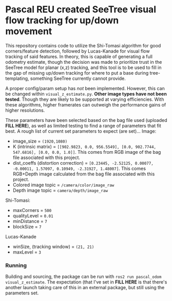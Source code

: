 # Pascal REU created SeeTree visual flow tracking for up/down movement
This repository contains code to utilize the Shi-Tomasi algorithm for good corners/feature detection, followed by Lucas-Kanade for visual flow tracking of said features. In theory, this is capable of generating a full odometry estimate, though the decision was made to prioritize trust in the SeeTree model for planar (x,z) tracking, and this tool is to be used to fill in the gap of missing up/down tracking for where to put a base during tree-templating, something SeeTree currently cannot provide.

A proper config/param setup has *not* been implemented. However, this can be changed within `visual_z_estimate.py`. **Other image types have not been tested**. Though they are likely to be supported at varying efficiencies. With these algorithms, higher framerates can outweigh the performance gains of higher resolutions.

These parameters have been selected based on the bag file used (uploaded **FILL HERE**), as well as limited testing to find a range of parameters that fit best. A rough list of current set parameters to expect (are set)...
Image:
- image_size = `(1920,1080)`
- K (intrinsic matrix) = `[[902.9823, 0.0, 956.5549], [0.0, 902.7744, 547.6816], [0.0, 0.0, 1.0]]`. This comes from RGB image of the bag file associated with this project.
- dist_coeffs (distortion correction) = `[0.23445, -2.52125, 0.00077, -0.00011, 1.57097, 0.10949, -2.31927, 1.48007]`. This comes RGB+Depth image calculated from the bag file associated with this project.
- Colored image topic = `/camera/color/image_raw`
- Depth image topic = `camera/depth/image_raw`

Shi-Tomasi:
- maxCorners = `500`
- qualityLevel = `0.01`
- minDistance = `7`
- blockSize = `7`

Lucas-Kanade
- winSize, (tracking window) = `(21, 21)`
- maxLevel = `3`

### Running

Building and sourcing, the package can be run with `ros2 run pascal_odom visual_z_estimate`. The expectation (that I've set in **FILL HERE** is that there's another launch taking care of this in an external package, but still using the parameters set.

